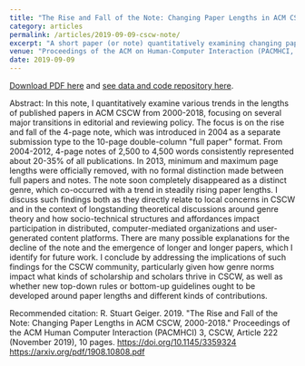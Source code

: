 ```yaml
---
title: "The Rise and Fall of the Note: Changing Paper Lengths in ACM CSCW, 2000-2018"
category: articles
permalink: /articles/2019-09-09-cscw-note/ 
excerpt: "A short paper (or note) quantitatively examining changing paper lengths in the Proceedings of the ACM Conference on Computer-Supported Cooperative Work, focusing on the rise and fall of the 4-page note format."
venue: "Proceedings of the ACM on Human-Computer Interaction (PACMHCI, CSCW 2019)"
date: 2019-09-09
---
```


<a href="https://arxiv.org/pdf/1908.10808.pdf">Download PDF here</a> and <a href="https://github.com/staeiou/cscw19-paper-lengths">see data and code repository here</a>.

Abstract: In this note, I quantitatively examine various trends in the lengths of published papers in ACM CSCW from 2000-2018, focusing on several major transitions in editorial and reviewing policy. The focus is on the rise and fall of the 4-page note, which was introduced in 2004 as a separate submission type to the 10-page double-column "full paper" format. From 2004-2012, 4-page notes of 2,500 to 4,500 words consistently represented about 20-35% of all publications. In 2013, minimum and maximum page lengths were officially removed, with no formal distinction made between full papers and notes. The note soon completely disappeared as a distinct genre, which co-occurred with a trend in steadily rising paper lengths. I discuss such findings both as they directly relate to local concerns in CSCW and in the context of longstanding theoretical discussions around genre theory and how socio-technical structures and affordances impact participation in distributed, computer-mediated organizations and user-generated content platforms. There are many possible explanations for the decline of the note and the emergence of longer and longer papers, which I identify for future work. I conclude by addressing the implications of such findings for the CSCW community, particularly given how genre norms impact what kinds of scholarship and scholars thrive in CSCW, as well as whether new top-down rules or bottom-up guidelines ought to be developed around paper lengths and different kinds of contributions.

Recommended citation: R. Stuart Geiger. 2019. "The Rise and Fall of the Note: Changing Paper Lengths in ACM CSCW, 2000-2018." Proceedings of the ACM Human Computer Interaction (PACMHCI) 3, CSCW, Article 222 (November 2019), 10 pages. https://doi.org/10.1145/3359324 https://arxiv.org/pdf/1908.10808.pdf
